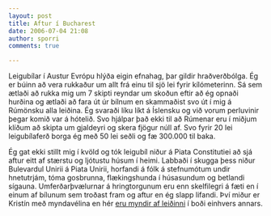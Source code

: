 ```yaml
---
layout: post
title: Aftur í Bucharest
date: 2006-07-04 21:08
author: sporri
comments: true

---
```

Leigubílar í Austur Evrópu hlýða eigin efnahag, þar gildir hraðverðbólga. Ég er búinn að vera rukkaður um allt frá einu til sjö lei fyrir kílómeterinn. Sá sem ætlaði að rukka mig um 7 skipti reyndar um skoðun eftir að ég opnaði hurðina og ætlaði að fara út úr bílnum en skammaðist svo út í mig á Rúmönsku alla leiðina. Ég svaraði líku líkt á Íslensku og við vorum perluvinir þegar komið var á hótelið. Svo hjálpar það ekki til að Rúmenar eru í miðjum klíðum að skipta um gjaldeyri og skera fjögur núll af. Svo fyrir 20 lei leigubílaferð borga ég með 50 lei seðli og fæ 300.000 til baka. 

Ég gat ekki stillt mig í kvöld og tók leigubíl niður á Piata Constitutiei að sjá aftur eitt af stærstu og ljótustu húsum í heimi. Labbaði í skugga þess niður Bulevardul Unirii á Piata Unirii, horfandi á fólk á stefnumótum undir hnetutrjám, tóma gosbrunna, flækingshunda í húsasundum og betlandi sígauna. Umferðarþvælurnar á hringtorgunum eru enn skelfilegri á fæti en í einum af bílunum sem troðast fram og aftur en ég slapp lifandi. Því miður er Kristín með myndavélina en hér <a href="http://www.aphotograph.net/romania/ppages/ppage1.html"> eru myndir af leiðinni</a> í boði einhvers annars.
